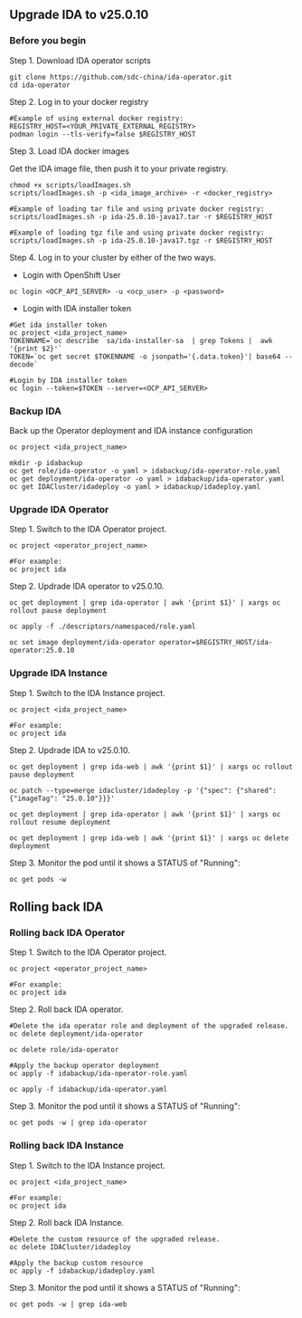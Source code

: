 ## Upgrade IDA to v25.0.10

### Before you begin

Step 1. Download IDA operator scripts

```
git clone https://github.com/sdc-china/ida-operator.git
cd ida-operator
```

Step 2. Log in to your docker registry

```
#Example of using external docker registry:
REGISTRY_HOST=<YOUR_PRIVATE_EXTERNAL_REGISTRY>
podman login --tls-verify=false $REGISTRY_HOST
```

Step 3. Load IDA docker images

Get the IDA image file, then push it to your private registry.

```
chmod +x scripts/loadImages.sh
scripts/loadImages.sh -p <ida_image_archive> -r <docker_registry>

#Example of loading tar file and using private docker registry:
scripts/loadImages.sh -p ida-25.0.10-java17.tar -r $REGISTRY_HOST

#Example of loading tgz file and using private docker registry:
scripts/loadImages.sh -p ida-25.0.10-java17.tgz -r $REGISTRY_HOST
```

Step 4. Log in to your cluster by either of the two ways.

- Login with OpenShift User

```
oc login <OCP_API_SERVER> -u <ocp_user> -p <password>
```

- Login with IDA installer token

```
#Get ida installer token
oc project <ida_project_name>
TOKENNAME=`oc describe  sa/ida-installer-sa  | grep Tokens |  awk '{print $2}'`
TOKEN=`oc get secret $TOKENNAME -o jsonpath='{.data.token}'| base64 --decode`

#Login by IDA installer token
oc login --token=$TOKEN --server=<OCP_API_SERVER>

```

### Backup IDA

Back up the Operator deployment and IDA instance configuration

```
oc project <ida_project_name>

mkdir -p idabackup
oc get role/ida-operator -o yaml > idabackup/ida-operator-role.yaml
oc get deployment/ida-operator -o yaml > idabackup/ida-operator.yaml
oc get IDACluster/idadeploy -o yaml > idabackup/idadeploy.yaml
```


### Upgrade IDA Operator

Step 1. Switch to the IDA Operator project.

```
oc project <operator_project_name>

#For example:
oc project ida
```

Step 2. Updrade IDA operator to v25.0.10.

```
oc get deployment | grep ida-operator | awk '{print $1}' | xargs oc rollout pause deployment

oc apply -f ./descriptors/namespaced/role.yaml

oc set image deployment/ida-operator operator=$REGISTRY_HOST/ida-operator:25.0.10
```

### Upgrade IDA Instance

Step 1. Switch to the IDA Instance project.

```
oc project <ida_project_name>

#For example:
oc project ida
```
  
Step 2. Updrade IDA to v25.0.10.

```
oc get deployment | grep ida-web | awk '{print $1}' | xargs oc rollout pause deployment

oc patch --type=merge idacluster/idadeploy -p '{"spec": {"shared": {"imageTag": "25.0.10"}}}'

oc get deployment | grep ida-operator | awk '{print $1}' | xargs oc rollout resume deployment

oc get deployment | grep ida-web | awk '{print $1}' | xargs oc delete deployment
```

Step 3. Monitor the pod until it shows a STATUS of "Running":

```
oc get pods -w
```


## Rolling back IDA

### Rolling back IDA Operator

Step 1. Switch to the IDA Operator project.

```
oc project <operator_project_name>

#For example:
oc project ida
```

Step 2. Roll back IDA operator.

```
#Delete the ida operator role and deployment of the upgraded release.
oc delete deployment/ida-operator

oc delete role/ida-operator

#Apply the backup operator deployment
oc apply -f idabackup/ida-operator-role.yaml

oc apply -f idabackup/ida-operator.yaml
```

Step 3. Monitor the pod until it shows a STATUS of "Running":

```
oc get pods -w | grep ida-operator
```


### Rolling back IDA Instance

Step 1. Switch to the IDA Instance project.

```
oc project <ida_project_name>

#For example:
oc project ida
```

Step 2. Roll back IDA Instance.

```
#Delete the custom resource of the upgraded release.
oc delete IDACluster/idadeploy

#Apply the backup custom resource
oc apply -f idabackup/idadeploy.yaml
```

Step 3. Monitor the pod until it shows a STATUS of "Running":

```
oc get pods -w | grep ida-web
```

